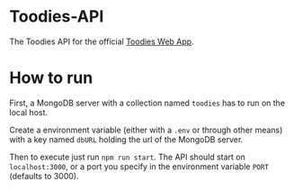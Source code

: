 # Toodies-API
The Toodies API for the official [Toodies Web App](https://github.com/Joelrodiel/Toodies).

# How to run
First, a MongoDB server with a collection named `toodies` has to run on the local host.

Create a environment variable (either with a `.env` or through other means) with a key named `dbURL` holding the url of the MongoDB server.

Then to execute just run `npm run start`. The API should start on `localhost:3000`, or a port you specify in the environment variable `PORT` (defaults to 3000).
